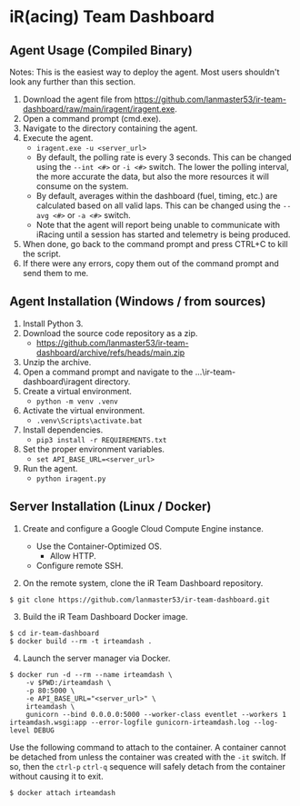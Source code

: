# iR(acing) Team Dashboard

## Agent Usage (Compiled Binary)

Notes: This is the easiest way to deploy the agent. Most users shouldn't look any further than this section.

1. Download the agent file from https://github.com/lanmaster53/ir-team-dashboard/raw/main/iragent/iragent.exe.
2. Open a command prompt (cmd.exe).
3. Navigate to the directory containing the agent.
4. Execute the agent.
    * `iragent.exe -u <server_url>`
    * By default, the polling rate is every 3 seconds. This can be changed using the `--int <#>` or `-i <#>` switch. The lower the polling interval, the more accurate the data, but also the more resources it will consume on the system.
    * By default, averages within the dashboard (fuel, timing, etc.) are calculated based on all valid laps. This can be changed using the `--avg <#>` or `-a <#>` switch.
    * Note that the agent will report being unable to communicate with iRacing until a session has started and telemetry is being produced.
5. When done, go back to the command prompt and press CTRL+C to kill the script.
6. If there were any errors, copy them out of the command prompt and send them to me.

## Agent Installation (Windows / from sources)

1. Install Python 3.
2. Download the source code repository as a zip.
    * https://github.com/lanmaster53/ir-team-dashboard/archive/refs/heads/main.zip
3. Unzip the archive.
4. Open a command prompt and navigate to the ...\ir-team-dashboard\iragent directory.
5. Create a virtual environment.
    * `python -m venv .venv`
6. Activate the virtual environment.
    * `.venv\Scripts\activate.bat`
7. Install dependencies.
    * `pip3 install -r REQUIREMENTS.txt`
8. Set the proper environment variables.
    * `set API_BASE_URL=<server_url>`
9. Run the agent.
    * `python iragent.py`

## Server Installation (Linux / Docker)

1. Create and configure a Google Cloud Compute Engine instance.
    * Use the Container-Optimized OS.
        * Allow HTTP.
    * Configure remote SSH.

2. On the remote system, clone the iR Team Dashboard repository.

```
$ git clone https://github.com/lanmaster53/ir-team-dashboard.git
```

3. Build the iR Team Dashboard Docker image.

```
$ cd ir-team-dashboard
$ docker build --rm -t irteamdash .
```

4. Launch the server manager via Docker.

```
$ docker run -d --rm --name irteamdash \
    -v $PWD:/irteamdash \
    -p 80:5000 \
    -e API_BASE_URL="<server_url>" \
    irteamdash \
    gunicorn --bind 0.0.0.0:5000 --worker-class eventlet --workers 1 irteamdash.wsgi:app --error-logfile gunicorn-irteamdash.log --log-level DEBUG
```

Use the following command to attach to the container. A container cannot be detached from unless the container was created with the `-it` switch. If so, then the `ctrl-p` `ctrl-q` sequence will safely detach from the container without causing it to exit.

```
$ docker attach irteamdash
```
